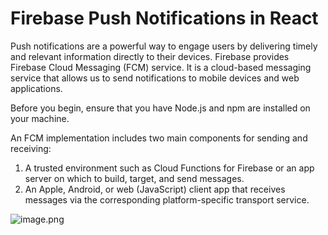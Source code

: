 # Firebase Push Notifications in React

Push notifications are a powerful way to engage users by delivering timely and relevant information directly to their devices.  Firebase provides Firebase Cloud Messaging (FCM) service. It is a cloud-based messaging service that allows us to send notifications to mobile devices and web applications. 

Before you begin, ensure that you have Node.js and npm are installed on your machine.


An FCM implementation includes two main components for sending and receiving:

1. A trusted environment such as Cloud Functions for Firebase or an app server on which to build, target, and send messages.
2. An Apple, Android, or web (JavaScript) client app that receives messages via the corresponding platform-specific transport service.

![image.png](https://prod-files-secure.s3.us-west-2.amazonaws.com/5628fb4e-d5b5-4b6c-bd8c-2c0cb5c1c438/790a9a4c-70de-4fc0-a032-8b8206180f5d/image.png)
